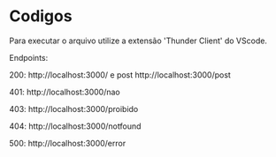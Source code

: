 # Codigos

Para executar o arquivo utilize a extensão 'Thunder Client' do VScode.

Endpoints:

200: http://localhost:3000/ e post http://localhost:3000/post


401: http://localhost:3000/nao

403: http://localhost:3000/proibido

404: http://localhost:3000/notfound

500: http://localhost:3000/error

